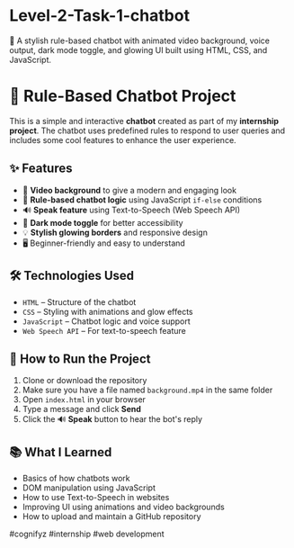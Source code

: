 # Level-2-Task-1-chatbot
💬 A stylish rule-based chatbot with animated video background, voice output, dark mode toggle, and glowing UI built using HTML, CSS, and JavaScript.
# 💬 Rule-Based Chatbot Project

This is a simple and interactive **chatbot** created as part of my **internship project**. The chatbot uses predefined rules to respond to user queries and includes some cool features to enhance the user experience.

## ✨ Features

- 🎥 **Video background** to give a modern and engaging look
- 💬 **Rule-based chatbot logic** using JavaScript `if-else` conditions
- 🔊 **Speak feature** using Text-to-Speech (Web Speech API)
- 🌙 **Dark mode toggle** for better accessibility
- 💡 **Stylish glowing borders** and responsive design
- 🖥️ Beginner-friendly and easy to understand

## 🛠️ Technologies Used

- `HTML` – Structure of the chatbot
- `CSS` – Styling with animations and glow effects
- `JavaScript` – Chatbot logic and voice support
- `Web Speech API` – For text-to-speech feature

## 🚀 How to Run the Project

1. Clone or download the repository
2. Make sure you have a file named `background.mp4` in the same folder
3. Open `index.html` in your browser
4. Type a message and click **Send**
5. Click the 🔊 **Speak** button to hear the bot's reply

## 📚 What I Learned

- Basics of how chatbots work
- DOM manipulation using JavaScript
- How to use Text-to-Speech in websites
- Improving UI using animations and video backgrounds
- How to upload and maintain a GitHub repository
 

#cognifyz #internship #web development
